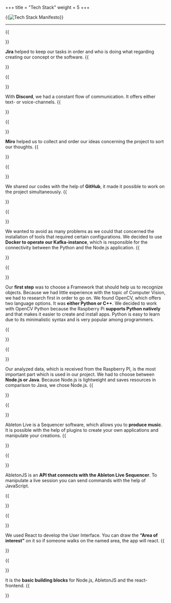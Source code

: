 +++
title = "Tech Stack"
weight = 5
+++

{{<image src="manifesto_tech_stack.png" alt="Tech Stack Manifesto">}}

---

{{<section title="Jira">}}

**Jira** helped to keep our tasks in order and who is doing what regarding creating our concept or the software.
{{</section>}}

{{<section title="Discord">}}

With **Discord**, we had a constant flow of communication. It offers either text- or voice-channels.
{{</section>}}

{{<section title="Miro">}}

**Miro** helped us to collect and order our ideas concerning the project to sort our thoughts.
{{</section>}}

{{<section title="GitHub">}}

We shared our codes with the help of **GitHub**, it made it possible to work on the project simultaneously.
{{</section>}}

{{<section title="Kafka und Docker">}}

We wanted to avoid as many problems as we could that concerned the installation of tools that required certain configurations. We decided to use **Docker to operate our Kafka-instance**, which is responsible for the connectivity between the Python and the Node.js application.
{{</section>}}

{{<section title="Python und OpenCV">}}

Our **first step** was to choose a Framework that should help us to recognize objects. Because we had little experience with the topic of Computer Vision, we had to research first in order to go on. We found OpenCV, which offers two language options. It was **either Python or C++**. We decided to work with OpenCV Python because the Raspberry Pi **supports Python natively** and that makes it easier to create and install apps. Python is easy to learn due to its minimalistic syntax and is very popular among programmers.

{{</section>}}

{{<section title="Node.js">}}

Our analyzed data, which is received from the Raspberry PI, is the most important part which is used in our project. We had to choose between **Node.js or Java**. Because Node.js is lightweight and saves resources in comparison to Java, we chose Node.js.
{{</section>}}

{{<section title="Ableton live">}}

Ableton Live is a Sequencer software, which allows you to **produce music**. It is possible with the help of plugins to create your own applications and manipulate your creations.
{{</section>}}

{{<section title="Ableton.js">}}

AbletonJS is an **API that connects with the Ableton Live Sequencer**. To manipulate a live session you can send commands with the help of JavaScript.

{{</section>}}

{{<section title="React">}}

We used React to develop the User Interface. You can draw the **“Area of interest”** on it so if someone walks on the named area, the app will react.
{{</section>}}

{{<section title="JavaScript, HTML, CSS">}}

It is the **basic building blocks** for Node.js, AbletonJS and the react-frontend.
{{</section>}}
